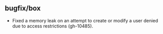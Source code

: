## bugfix/box

- Fixed a memory leak on an attempt to create or modify a user denied due to
  access restrictions (gh-10485).
